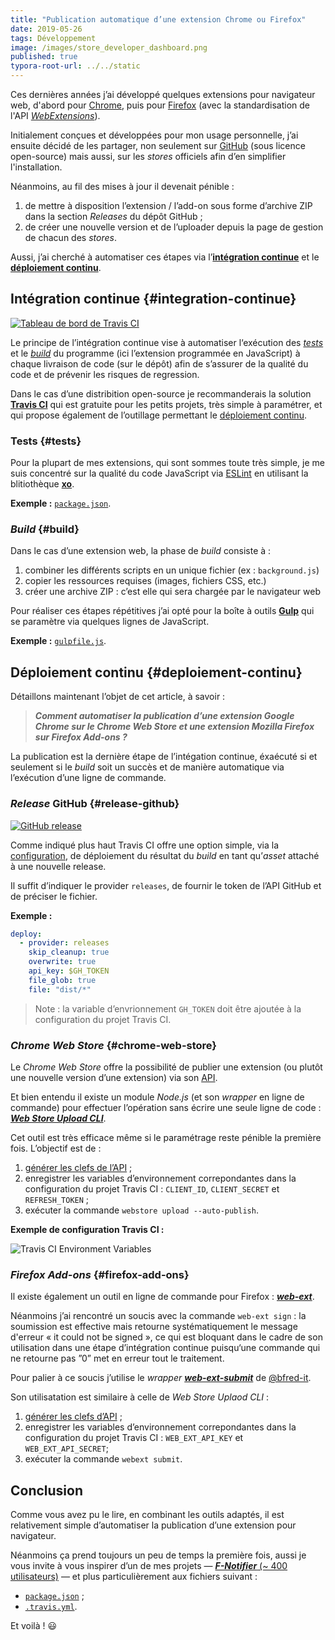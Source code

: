 ```yaml
---
title: "Publication automatique d’une extension Chrome ou Firefox"
date: 2019-05-26
tags: Développement
image: /images/store_developer_dashboard.png
published: true
typora-root-url: ../../static
---
```


Ces dernières années j’ai développé quelques extensions pour navigateur web, d'abord pour [Chrome](https://chrome.google.com/webstore/search/ligny?_category=extensions), puis pour [Firefox](https://addons.mozilla.org/fr/firefox/user/77216/) (avec la standardisation de l'API [*WebExtensions*](https://developer.mozilla.org/fr/docs/Mozilla/Add-ons/WebExtensions)).

Initialement conçues et développées pour mon usage personnelle, j’ai ensuite décidé de les partager, non seulement sur [GitHub](https://github.com/Narno?tab=repositories&q=topic%3Aweb-extension&type=source) (sous licence open-source) mais aussi, sur les *stores* officiels afin d’en simplifier l'installation.

Néanmoins, au fil des mises à jour il devenait pénible :

1. de mettre à disposition l’extension / l’add-on sous forme d’archive ZIP dans la section *Releases* du dépôt GitHub ;
2. de créer une nouvelle version et de l’uploader depuis la page de gestion de chacun des *stores*.

Aussi, j’ai cherché à automatiser ces étapes via l’[**intégration continue**](https://fr.m.wikipedia.org/wiki/Int%C3%A9gration_continue) et le [**déploiement continu**](https://fr.m.wikipedia.org/wiki/Livraison_continue).

<!-- break-->

## Intégration continue {#integration-continue}

[![Tableau de bord de Travis CI](/images/f-notifier-travis-ci.png)](https://travis-ci.org/Narno/F-Notifier/builds)

Le principe de l’intégration continue vise à automatiser l‘exécution des [*tests*](#tests) et le [*build*](#build) du programme (ici l’extension programmée en JavaScript) à chaque livraison de code (sur le dépôt) afin de s’assurer de la qualité du code et de prévenir les risques de regression.

Dans le cas d’une distribition open-source je recommanderais la solution [**Travis CI**](https://travis-ci.com/) qui est gratuite pour les petits projets, très simple à paramétrer, et qui propose également de l’outillage permettant le [déploiement continu](#deploiement-continu).

### Tests {#tests}

Pour la plupart de mes extensions, qui sont sommes toute très simple, je me suis concentré sur la qualité du code JavaScript via [ESLint](https://eslint.org/) en utilisant la blitiothèque [**xo**](https://github.com/xojs/xo).

**Exemple :** [`package.json`](https://github.com/Narno/F-Notifier/blob/2.3.1/package.json#L38).

### *Build* {#build}

Dans le cas d’une extension web, la phase de *build* consiste à :

1. combiner les différents scripts en un unique fichier (ex : `background.js`)
2. copier les ressources requises (images, fichiers CSS, etc.)
3. créer une archive ZIP : c’est elle qui sera chargée par le navigateur web

Pour réaliser ces étapes répétitives j’ai opté pour la boîte à outils [**Gulp**](https://gulpjs.com/) qui se paramètre via quelques lignes de JavaScript.

**Exemple :** [`gulpfile.js`](https://github.com/Narno/F-Notifier/blob/2.3.1/gulpfile.js).

## Déploiement continu {#deploiement-continu}

Détaillons maintenant l’objet de cet article, à savoir :

> ***Comment automatiser la publication d’une extension Google Chrome sur le Chrome Web Store et une extension Mozilla Firefox sur Firefox Add-ons ?***

La publication est la dernière étape de l’intégation continue, éxaécuté si et seulement si le *build* soit un succès et de manière automatique via l’exécution d’une ligne de commande.

### *Release* GitHub {#release-github}

[![GitHub release](/images/f-notifier-github-release.png)](https://github.com/Narno/F-Notifier/releases)

Comme indiqué plus haut Travis CI offre une option simple, via la [configuration](https://docs.travis-ci.com/user/deployment/releases/), de déploiement du résultat du *build* en tant qu’*asset* attaché à une nouvelle release.

Il suffit d’indiquer le provider `releases`, de fournir le token de l’API GitHub et de préciser le fichier.

**Exemple :**

```yaml
deploy:
  - provider: releases
    skip_cleanup: true
    overwrite: true
    api_key: $GH_TOKEN
    file_glob: true
    file: "dist/*"
```

> Note : la variable d’envrionnement `GH_TOKEN` doit être ajoutée à la configuration du projet Travis CI.

### *Chrome Web Store* {#chrome-web-store}

Le *Chrome Web Store* offre la possibilité de publier une extension (ou plutôt une nouvelle version d’une extension) via son [API](https://developer.chrome.com/webstore/using_webstore_api).

Et bien entendu il existe un module *Node.js* (et son *wrapper* en ligne de commande) pour effectuer l’opération sans écrire une seule ligne de code : [***Web Store Upload CLI***](https://github.com/DrewML/chrome-webstore-upload-cli).

Cet outil est très efficace même si le paramétrage reste pénible la première fois. L’objectif est de :

1. [générer les clefs de l’API](https://github.com/DrewML/chrome-webstore-upload/blob/master/How%20to%20generate%20Google%20API%20keys.md) ;
2. enregistrer les variables d’environnement correpondantes dans la configuration du projet Travis CI : `CLIENT_ID`, `CLIENT_SECRET` et `REFRESH_TOKEN` ;
3. exécuter la commande `webstore upload --auto-publish`.

**Exemple de configuration Travis CI :**

![Travis CI Environment Variables](/images/f-notifier-env-variables.png)

### *Firefox Add-ons* {#firefox-add-ons}

Il existe également un outil en ligne de commande pour Firefox : [***web-ext***](https://developer.mozilla.org/docs/Mozilla/Add-ons/WebExtensions/web-ext_command_reference).

Néanmoins j’ai rencontré un soucis avec la commande `web-ext sign` : la soumission est effective mais retourne systématiquement le message d'erreur « it could not be signed », ce qui est bloquant dans le cadre de son utilisation dans une étape d’intégration continue puisqu‘une commande qui ne retourne pas ”0” met en erreur tout le traitement.

Pour palier à ce soucis j’utilise le *wrapper* [***web-ext-submit***](https://github.com/bfred-it/web-ext-submit) de [@bfred-it](https://twitter.com/bfred_it).

Son utilisatation est similaire à celle de *Web Store Uplaod CLI* :

1. [générer les clefs d’API](https://addons.mozilla.org/developers/addon/api/key/) ;
2. enregistrer les variables d’environnement correpondantes dans la configuration du projet Travis CI : `WEB_EXT_API_KEY` et `WEB_EXT_API_SECRET`;
3. exécuter la commande `webext submit`.

## Conclusion

Comme vous avez pu le lire, en combinant les outils adaptés, il est relativement simple d’automatiser la publication d’une extension pour navigateur.

Néanmoins ça prend toujours un peu de temps la première fois, aussi je vous invite à vous inspirer d’un de mes projets — [***F-Notifier*** (~ 400 utilisateurs)](https://github.com/Narno/F-Notifier) — et plus particulièrement aux fichiers suivant :

- [`package.json`](https://github.com/Narno/F-Notifier/blob/2.3.1/package.json) ;
- [`.travis.yml`](https://github.com/Narno/F-Notifier/blob/2.3.1/.travis.yml).

Et voilà ! 😃

